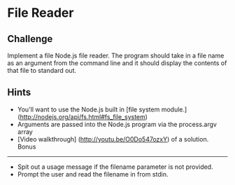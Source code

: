 File Reader
===========

Challenge
---------

Implement a file Node.js file reader. The program should take in a file name as an argument from the command line and it should display the contents of that file to standard out.

Hints
-----

- You'll want to use the Node.js built in [file system module.] (http://nodejs.org/api/fs.html#fs_file_system)
- Arguments are passed into the Node.js program via the process.argv array
- [Video walkthrough] (http://youtu.be/O0Do547ozxY) of a solution.
Bonus
-----

- Spit out a usage message if the filename parameter is not provided.
- Prompt the user and read the filename in from stdin.